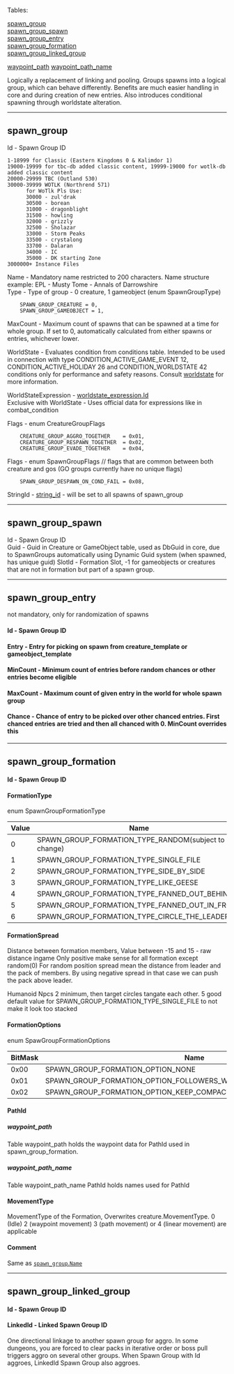 Tables:

[spawn_group](https://github.com/cmangos/issues/wiki/spawn_group#spawn_group)  
[spawn_group_spawn](https://github.com/cmangos/issues/wiki/spawn_group#spawn_group_spawn)  
[spawn_group_entry](https://github.com/cmangos/issues/wiki/spawn_group#spawn_group_entry)  
[spawn_group_formation](https://github.com/cmangos/issues/wiki/spawn_group#spawn_group_formation)  
[spawn_group_linked_group](https://github.com/cmangos/issues/wiki/spawn_group#spawn_group_linked_group)

[waypoint_path](https://github.com/cmangos/issues/wiki/spawn_group#waypoint_path)
[waypoint_path_name](https://github.com/cmangos/issues/wiki/spawn_group#waypoint_path_name)

Logically a replacement of linking and pooling. Groups spawns into a logical group, which can behave differently. Benefits are much easier handling in core and during creation of new entries. Also introduces conditional spawning through worldstate alteration.

---
## spawn_group

Id - Spawn Group ID

```
1-18999 for Classic (Eastern Kingdoms 0 & Kalimdor 1)
19000-19999 for tbc-db added classic content, 19999-19000 for wotlk-db added classic content
20000-29999 TBC (Outland 530)
30000-39999 WOTLK (Northrend 571)
      for WoTlk Pls Use:
      30000 - zul'drak
      30500 - borean
      31000 - dragonblight
      31500 - howling
      32000 - grizzly
      32500 - Sholazar
      33000 - Storm Peaks
      33500 - crystalong
      33700 - Dalaran
      34000 - IC
      35000 - DK starting Zone
3000000+ Instance Files
```

Name - Mandatory name restricted to 200 characters. Name structure example: EPL - Musty Tome - Annals of Darrowshire  
Type - Type of group - 0 creature, 1 gameobject (enum SpawnGroupType)

```
    SPAWN_GROUP_CREATURE = 0,
    SPAWN_GROUP_GAMEOBJECT = 1,
```

MaxCount - Maximum count of spawns that can be spawned at a time for whole group. If set to 0, automatically calculated from either spawns or entries, whichever lower.  

WorldState - Evaluates condition from conditions table. Intended to be used in connection with type CONDITION_ACTIVE_GAME_EVENT 12, CONDITION_ACTIVE_HOLIDAY 26 and CONDITION_WORLDSTATE 42 conditions only for performance and safety reasons. Consult [worldstate](https://github.com/cmangos/issues/wiki/Worldstates) for more information.  

WorldStateExpression - [worldstate_expression.Id](https://github.com/cmangos/issues/wiki/worldstate_expression)  
Exclusive with WorldState - Uses official data for expressions like in combat_condition

Flags - enum CreatureGroupFlags

```
    CREATURE_GROUP_AGGRO_TOGETHER    = 0x01,
    CREATURE_GROUP_RESPAWN_TOGETHER  = 0x02,
    CREATURE_GROUP_EVADE_TOGETHER    = 0x04,
```

Flags - enum SpawnGroupFlags // flags that are common between both creature and gos (GO groups currently have no unique flags)

```
    SPAWN_GROUP_DESPAWN_ON_COND_FAIL = 0x08,
```

StringId - [string_id](string_id#id) - will be set to all spawns of spawn_group

---
## spawn_group_spawn

Id - Spawn Group ID  
Guid - Guid in Creature or GameObject table, used as DbGuid in core, due to SpawnGroups automatically using Dynamic Guid system (when spawned, has unique guid)
SlotId - Formation Slot, -1 for gameobjects or creatures that are not in formation but part of a spawn group.

---
## spawn_group_entry

not mandatory, only for randomization of spawns

#### Id - Spawn Group ID  
#### Entry - Entry for picking on spawn from creature_template or gameobject_template  
#### MinCount - Minimum count of entries before random chances or other entries become eligible  
#### MaxCount - Maximum count of given entry in the world for whole spawn group  
#### Chance - Chance of entry to be picked over other chanced entries. First chanced entries are tried and then all chanced with 0. MinCount overrides this  

---
## spawn_group_formation

#### Id - Spawn Group ID

#### FormationType

enum SpawnGroupFormationType

|Value|Name|Example|
|---|---|---|
|0|SPAWN_GROUP_FORMATION_TYPE_RANDOM(subject to change)| ![](https://i.imgur.com/6ta9ZNX.png) |
|1|SPAWN_GROUP_FORMATION_TYPE_SINGLE_FILE         | ![](https://i.imgur.com/9p8LiFU.png) |
|2|SPAWN_GROUP_FORMATION_TYPE_SIDE_BY_SIDE        | ![](https://i.imgur.com/dmO3eT6.png) |
|3|SPAWN_GROUP_FORMATION_TYPE_LIKE_GEESE          | ![](https://i.imgur.com/LjPVReZ.png) |
|4|SPAWN_GROUP_FORMATION_TYPE_FANNED_OUT_BEHIND   | ![](https://i.imgur.com/i5OAJGc.png) |
|5|SPAWN_GROUP_FORMATION_TYPE_FANNED_OUT_IN_FRONT | ![](https://i.imgur.com/ihGrdDu.png) |
|6|SPAWN_GROUP_FORMATION_TYPE_CIRCLE_THE_LEADER   | ![](https://i.imgur.com/lUqwMHw.png) |

#### FormationSpread

Distance between formation members, Value between -15 and 15 - raw distance ingame
Only positive make sense for all formation except random(0)
For random position spread mean the distance from leader and the pack of members.
By using negative spread in that case we can push the pack above leader.

Humanoid Npcs 2 minimum, then target circles tangate each other. 5 good default value for SPAWN_GROUP_FORMATION_TYPE_SINGLE_FILE to not make it look too stacked

#### FormationOptions

enum SpawGroupFormationOptions

|BitMask|Name|
|---|---|
|0x00|SPAWN_GROUP_FORMATION_OPTION_NONE           |
|0x01|SPAWN_GROUP_FORMATION_OPTION_FOLLOWERS_WILL_NOT_PATHFIND_TO_LOCATION |
|0x02|SPAWN_GROUP_FORMATION_OPTION_KEEP_COMPACT   |

#### PathId

##### waypoint_path 

Table waypoint_path holds the waypoint data for PathId used in spawn_group_formation.

##### waypoint_path_name

Table waypoint_path_name PathId holds names used for PathId

#### MovementType

MovementType of the Formation, Overwrites creature.MovementType. 0 (Idle) 2 (waypoint movement) 3 (path movement) or 4 (linear movement) are applicable

#### Comment

Same as [`spawn_group`.`Name`](https://github.com/cmangos/issues/wiki/spawn_group#Name)

---

## spawn_group_linked_group

#### Id - Spawn Group ID

#### LinkedId - Linked Spawn Group ID

One directional linkage to another spawn group for aggro. In some dungeons, you are forced to clear packs in iterative order or boss pull triggers aggro on several other groups. When Spawn Group with Id aggroes, LinkedId Spawn Group also aggroes.